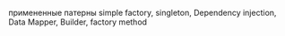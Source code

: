 примененные патерны simple factory, singleton, Dependency injection, Data Mapper, Builder, factory
method